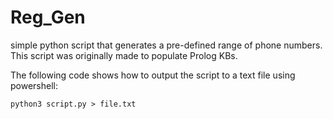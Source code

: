 # Reg_Gen
simple python script that generates a pre-defined range of phone numbers.
This script was originally made to populate Prolog KBs. <br>

The following code shows how to output the script to a text file using powershell:

`python3 script.py > file.txt`
